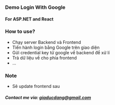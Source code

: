 ### Demo Login With Google

#### For ASP.NET and React

### How to use?

- Chạy server Backend và Frontend
- Tiến hành login bằng Google trên giao diện
- Gửi credential key từ google về backend để xử lí
- Trả dữ liệu về cho phía frontend
- ...

### Note

- Sẽ update frontend sau

##### Contact me via: giaducdang@gmail.com

